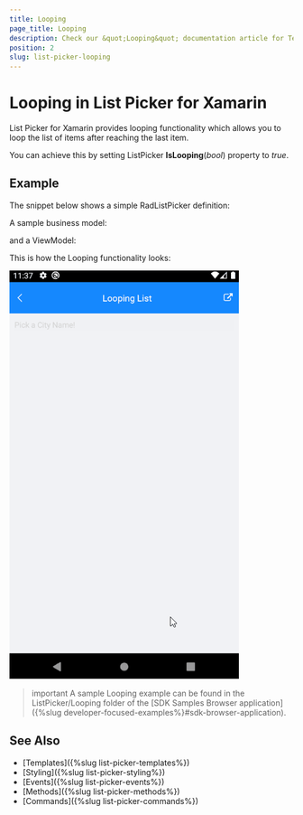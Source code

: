 ```yaml
---
title: Looping
page_title: Looping
description: Check our &quot;Looping&quot; documentation article for Telerik ListPicker for Xamarin control.
position: 2
slug: list-picker-looping
---
```


# Looping in List Picker for Xamarin

List Picker for Xamarin provides looping functionality which allows you to loop the list of items after reaching the last item.

You can achieve this by setting ListPicker **IsLooping**(*bool*) property to *true*.

## Example

The snippet below shows a simple RadListPicker definition:

<snippet id='listpicker-features-looping' />

A sample business model:

<snippet id='listpicker-features-businessmodel' />

and a ViewModel:

<snippet id='listpicker-features-viewmodel' />

This is how the Looping functionality looks:

![List Picker Looping](images/looping_gif.gif)

>important A sample Looping example can be found in the ListPicker/Looping folder of the [SDK Samples Browser application]({%slug developer-focused-examples%}#sdk-browser-application).

## See Also

- [Templates]({%slug list-picker-templates%})
- [Styling]({%slug list-picker-styling%})
- [Events]({%slug list-picker-events%})
- [Methods]({%slug list-picker-methods%})
- [Commands]({%slug list-picker-commands%})
